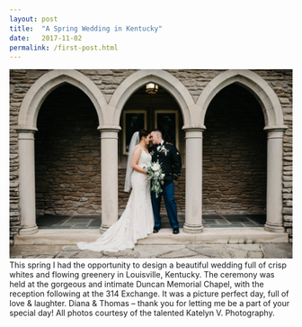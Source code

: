 ```yaml
---
layout: post
title:  "A Spring Wedding in Kentucky"
date:   2017-11-02
permalink: /first-post.html
---
```

<span class="image featured"><img src="/images/BordersWeddingDT Portraits0171.jpg" alt=""></span>
This spring I had the opportunity to design a beautiful wedding full of crisp whites and flowing greenery in Louisville, Kentucky. The ceremony was held at the gorgeous and intimate Duncan Memorial Chapel, with the reception following at the 314 Exchange. It was a picture perfect day, full of love & laughter. Diana & Thomas – thank you for letting me be a part of your special day! All photos courtesy of the talented Katelyn V. Photography.



